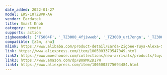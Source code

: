 ```yaml
---
date_added: 2022-01-27
model: ERS-10TZBVK-AA
vendor: Eardatek
title: Smart Knob
category: remote
supports: action
zigbeemodel: ['TS004F', '_TZ3000_4fjiwweb', '_TZ3000_uri7ongn', '_TZ3000_ixla93vd', '_TZ3000_qja6nq5z', '_TZ3000_csflgqj2']
compatible: [z2m, zha]
mlink: https://www.alibaba.com/product-detail/Earda-Zigbee-Tuya-Alexa-Smartphone-Remote_1600325270928.html
link: https://www.aliexpress.com/item/1005003379547049.html
link2: https://www.moeshouse.com/collections/new-arrivals/products/tuya-zigbee-smart-knob-switch-wireless-scene-switch-button-scene-button-controller-battery-powered-automation-scenario
link3: https://www.amazon.com/dp/B09MK2D17W
link4: https://www.aliexpress.com/item/1005003775694484.html
---
```

